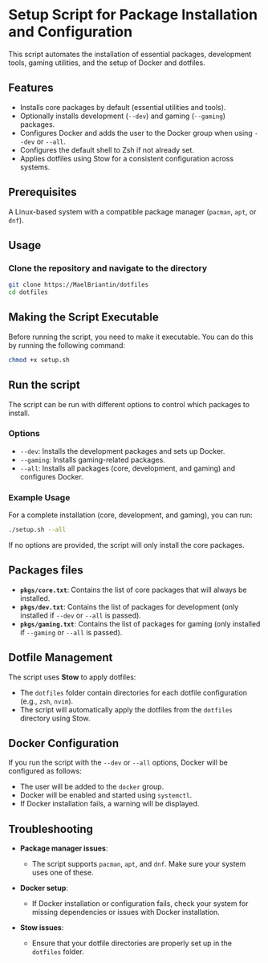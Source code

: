 # Setup Script for Package Installation and Configuration

This script automates the installation of essential packages, development tools, gaming utilities, and the setup of Docker and dotfiles.

## Features

- Installs core packages by default (essential utilities and tools).
- Optionally installs development (`--dev`) and gaming (`--gaming`) packages.
- Configures Docker and adds the user to the Docker group when using `--dev` or `--all`.
- Configures the default shell to Zsh if not already set.
- Applies dotfiles using Stow for a consistent configuration across systems.

## Prerequisites

A Linux-based system with a compatible package manager (`pacman`, `apt`, or `dnf`).

## Usage

### Clone the repository and navigate to the directory

```bash
git clone https://MaelBriantin/dotfiles
cd dotfiles
```

## Making the Script Executable

Before running the script, you need to make it executable. You can do this by running the following command:

```bash
chmod +x setup.sh
```

## Run the script

The script can be run with different options to control which packages to install.

### Options

- `--dev`: Installs the development packages and sets up Docker.
- `--gaming`: Installs gaming-related packages.
- `--all`: Installs all packages (core, development, and gaming) and configures Docker.

### Example Usage

For a complete installation (core, development, and gaming), you can run:

```bash
./setup.sh --all
```

If no options are provided, the script will only install the core packages.

## Packages files

- **`pkgs/core.txt`**: Contains the list of core packages that will always be installed.
- **`pkgs/dev.txt`**: Contains the list of packages for development (only installed if `--dev` or `--all` is passed).
- **`pkgs/gaming.txt`**: Contains the list of packages for gaming (only installed if `--gaming` or `--all` is passed).

## Dotfile Management

The script uses **Stow** to apply dotfiles:

- The `dotfiles` folder contain directories for each dotfile configuration (e.g., `zsh`, `nvim`).
- The script will automatically apply the dotfiles from the `dotfiles` directory using Stow.

## Docker Configuration

If you run the script with the `--dev` or `--all` options, Docker will be configured as follows:

- The user will be added to the `docker` group.
- Docker will be enabled and started using `systemctl`.
- If Docker installation fails, a warning will be displayed.

## Troubleshooting

- **Package manager issues**:
    - The script supports `pacman`, `apt`, and `dnf`. Make sure your system uses one of these.
  
- **Docker setup**:
    - If Docker installation or configuration fails, check your system for missing dependencies or issues with Docker installation.

- **Stow issues**:
    - Ensure that your dotfile directories are properly set up in the `dotfiles` folder.
